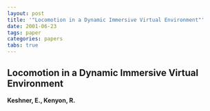```yaml
---
layout: post
title: '"Locomotion in a Dynamic Immersive Virtual Environment"'
date: 2001-06-23
tags: paper
categories: papers
tabs: true
---
```


## Locomotion in a Dynamic Immersive Virtual Environment
**Keshner, E., Kenyon, R.**
